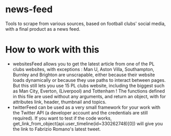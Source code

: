 # news-feed
Tools to scrape from various sources, based on football clubs' social media, with a final product as a news feed.

# How to work with this
 - websitesFeed allows you to get the latest article from one of the PL clubs websites, with exceptions : Man U, Aston Villa, Southampton, Burnley and Brighton are unscrapable, either because their website loads dynamically or because they use paths to interact between pages. But this still lets you use 15 PL clubs website, including the biggest such as Man City, Everton, (Liverpool) and Tottenham ! The functions defined in this file are used without any arguments, and return an object, with for attributes link, header, thumbnail and topics.
 - twitterFeed can be used as a very small framework for your work with the Twitter API (a developer account and the credentials are still required). If you want to test if the code works, get_link_from_object(api.user_timeline(id=330262748)[0]) will give you the link to Fabrizio Romano's latest tweet.